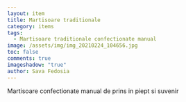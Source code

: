 ```yaml
---
layout: item
title: Martisoare traditionale
category: items
tags:
  - Martisoare traditionale confectionate manual
image: /assets/img/img_20210224_104656.jpg
toc: false
comments: true
imageshadow: "true"
author: Sava Fedosia
---
```

 Martisoare confectionate manual  de prins in piept si  suvenir